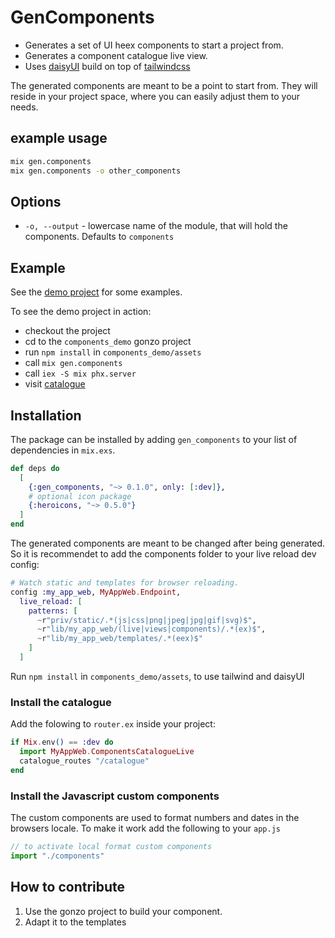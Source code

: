 # GenComponents
<!-- MDOC !-->

* Generates a set of UI heex components to start a project from.
* Generates a component catalogue live view.
* Uses [daisyUI](https://daisyui.com/) build on top of [tailwindcss](https://tailwindcss.com/)

The generated components are meant to be a point to start from. 
They will reside in your project space, where you can easily adjust them to your needs.

## example usage

```bash
mix gen.components
mix gen.components -o other_components
```

## Options

* `-o, --output` - lowercase name of the module,
  that will hold the components. Defaults to `components`

## Example

See the [demo project](https://github.com/inspired-consulting/gen_components/tree/main/components_demo)
for some examples.

To see the demo project in action:

* checkout the project
* cd to the `components_demo` gonzo project
* run `npm install` in `components_demo/assets`
* call `mix gen.components`
* call `iex -S mix phx.server`
* visit [catalogue](https://localhost:4000/catalogue)

## Installation

The package can be installed by adding `gen_components` to your list of
dependencies in `mix.exs`.

```elixir
def deps do
  [
    {:gen_components, "~> 0.1.0", only: [:dev]},
    # optional icon package
    {:heroicons, "~> 0.5.0"}
  ]
end
```

The generated components are meant to be changed after being generated. So it is
recommendet to add the components folder to your live reload dev config:

```elixir
# Watch static and templates for browser reloading.
config :my_app_web, MyAppWeb.Endpoint,
  live_reload: [
    patterns: [
      ~r"priv/static/.*(js|css|png|jpeg|jpg|gif|svg)$",
      ~r"lib/my_app_web/(live|views|components)/.*(ex)$",
      ~r"lib/my_app_web/templates/.*(eex)$"
    ]
  ]


```

Run `npm install` in `components_demo/assets`, to use tailwind and daisyUI

### Install the catalogue

Add the folowing to `router.ex` inside your project:

```elixir
if Mix.env() == :dev do
  import MyAppWeb.ComponentsCatalogueLive
  catalogue_routes "/catalogue"
end
```

### Install the Javascript custom components

The custom components are used to format numbers and dates in the browsers locale.
To make it work add the following to your `app.js`

```javascript
// to activate local format custom components
import "./components"
```

## How to contribute
1. Use the gonzo project to build your component.
2. Adapt it to the templates
